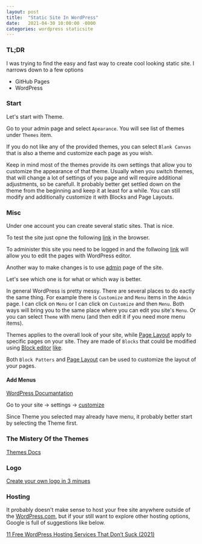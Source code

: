```yaml
---
layout: post
title:  "Static Site In WordPress"
date:   2021-04-30 10:00:00 -0000
categories: wordpress staticsite
---
```


### TL;DR

I was trying to find the easy and fast way to create cool looking static site. I narrows down to a few options

- GitHub Pages
- WordPress


### Start

Let's start with Theme.

Go to your admin page and select `Apearance`. You will see list of themes under `Themes` item.

If you do not like any of the provided themes, you can select `Blank Canvas` that is also a theme and customize each page as you wish.

Keep in mind most of the themes provide its own settings that allow you to customize the appearance of that theme. Usually when you switch themes, that will change a lot of settings of you page and will require additional adjustments, so be carefull. It probably better get settled down on the theme from the beginning and keep it at least for a while. You can still modify and additionally customize it with Blocks and Page Layouts. 


### Misc

Under one account you can create several static sites. That is nice.


To test the site just opne the following [link](https://mystaticsite.wordpress.com/home/) in the browser.

To administer this site you need to be logged in and the follwoing [link](https://mystaticsite.wordpress.com/wp-admin/post.php?post=2&action=edit&post_type=page&calypsoify=1&block-editor=1&frame-nonce=86d67fbc1f&origin=https%3A%2F%2Fwordpress.com&environment-id=production&support_user&_support_token) will allow you to edit the pages with WordPress editor.

Another way to make changes is to use [admin](https://wordpress.com/home/mystaticsite.wordpress.com) page of the site.

Let's see which one is for what or which way is better.

In general WordPress is pretty messy. There are several places to do eactly the same thing. For example there is `Customize` and `Menu` items in the `Admin` page. I can click on `Menu` or I can click on `Customize` and then `Menu`. Both ways will bring you to the same place where you can edit you site's `Menu`. Or you can select `Theme` with menu (and then edit it if you need more menu items).


Themes applies to the overall look of your site, while [Page Layout](https://wordpress.com/support/page-layouts/) apply to specific pages on your site. They are made of `Blocks` that could be modified using [Block editor](https://wordpress.com/support/wordpress-editor/) [like](https://mystaticsite.wordpress.com/wp-admin/post.php?post=2&action=edit).

Both `Block Patters` and [Page Layout](https://wordpress.com/support/page-layouts/) can be used to customize the layout of your pages.



#### Add Menus

[WordPress Documantation](https://wordpress.com/support/menus/)

Go to your site -> settings -> [customize](https://wordpress.com/customize/mystaticsite.wordpress.com)

Since Theme you selected may already have menu, it probably better start by selecting the Theme first.




### The Mistery Of the Themes

[Themes Docs](https://wordpress.org/themes/browse/new/)



### Logo

[Create your own logo in 3 minues](https://www.buildmylogo.co/index.php?m=logomaker&q=generate&aff=183&redirect_url=https://wordpress.com/customize)




### Hosting

It probably doesn't make sense to host your free site anywhere outside of the [WordPress.com](WordPress.com), but if your still want to explore other hosting options, Google is full of suggestions like below.

[11 Free WordPress Hosting Services That Don’t Suck (2021)](https://smartblogger.com/free-wordpress-hosting/)